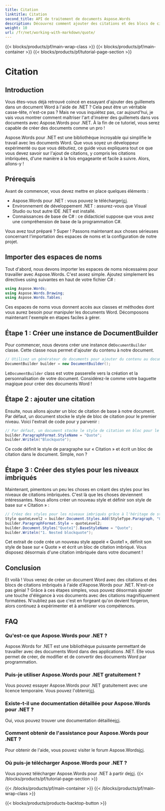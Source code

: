 ```yaml
---
title: Citation
linktitle: Citation
second_title: API de traitement de documents Aspose.Words
description: Découvrez comment ajouter des citations et des blocs de citations imbriqués à vos documents Word à l'aide d'Aspose.Words pour .NET. Suivez ce guide étape par étape pour maîtriser la création de documents.
weight: 10
url: /fr/net/working-with-markdown/quote/
---
```


{{< blocks/products/pf/main-wrap-class >}}
{{< blocks/products/pf/main-container >}}
{{< blocks/products/pf/tutorial-page-section >}}

# Citation

## Introduction

Vous êtes-vous déjà retrouvé coincé en essayant d'ajouter des guillemets dans un document Word à l'aide de .NET ? Cela peut être un véritable casse-tête, n'est-ce pas ? Mais ne vous inquiétez pas, car aujourd'hui, je vais vous montrer comment maîtriser l'art d'insérer des guillemets dans vos documents avec Aspose.Words pour .NET. À la fin de ce tutoriel, vous serez capable de créer des documents comme un pro !

Aspose.Words pour .NET est une bibliothèque incroyable qui simplifie le travail avec les documents Word. Que vous soyez un développeur expérimenté ou que vous débutiez, ce guide vous expliquera tout ce que vous devez savoir sur l'ajout de citations, y compris les citations imbriquées, d'une manière à la fois engageante et facile à suivre. Alors, allons-y !

## Prérequis

Avant de commencer, vous devez mettre en place quelques éléments :

-  Aspose.Words pour .NET : vous pouvez le télécharger[ici](https://releases.aspose.com/words/net/).
- Environnement de développement .NET : assurez-vous que Visual Studio ou tout autre IDE .NET est installé.
- Connaissances de base de C# : ce didacticiel suppose que vous avez une compréhension de base de la programmation C#.

Vous avez tout préparé ? Super ! Passons maintenant aux choses sérieuses concernant l'importation des espaces de noms et la configuration de notre projet.

## Importer des espaces de noms

Tout d'abord, nous devons importer les espaces de noms nécessaires pour travailler avec Aspose.Words. C'est assez simple. Ajoutez simplement les directives using suivantes en haut de votre fichier C# :

```csharp
using Aspose.Words;
using Aspose.Words.Drawing;
using Aspose.Words.Tables;
```

Ces espaces de noms vous donnent accès aux classes et méthodes dont vous aurez besoin pour manipuler les documents Word. Décomposons maintenant l'exemple en étapes faciles à gérer.

## Étape 1 : Créer une instance de DocumentBuilder

 Pour commencer, nous devons créer une instance de`DocumentBuilder` classe. Cette classe nous permet d'ajouter du contenu à notre document.

```csharp
// Utilisez un générateur de documents pour ajouter du contenu au document.
DocumentBuilder builder = new DocumentBuilder();
```

 Le`DocumentBuilder` class est votre passerelle vers la création et la personnalisation de votre document. Considérez-le comme votre baguette magique pour créer des documents Word !

## Étape 2 : ajouter une citation

Ensuite, nous allons ajouter un bloc de citation de base à notre document. Par défaut, un document stocke le style de bloc de citation pour le premier niveau. Voici l'extrait de code pour y parvenir :

```csharp
// Par défaut, un document stocke le style de citation en bloc pour le premier niveau.
builder.ParagraphFormat.StyleName = "Quote";
builder.Writeln("Blockquote");
```

Ce code définit le style de paragraphe sur « Citation » et écrit un bloc de citation dans le document. Simple, non ?

## Étape 3 : Créer des styles pour les niveaux imbriqués

Maintenant, pimentons un peu les choses en créant des styles pour les niveaux de citations imbriquées. C'est là que les choses deviennent intéressantes. Nous allons créer un nouveau style et définir son style de base sur « Citation » :

```csharp
// Créez des styles pour les niveaux imbriqués grâce à l'héritage de style.
Style quoteLevel2 = builder.Document.Styles.Add(StyleType.Paragraph, "Quote1");
builder.ParagraphFormat.Style = quoteLevel2;
builder.Document.Styles["Quote1"].BaseStyleName = "Quote";
builder.Writeln("1. Nested blockquote");
```

Cet extrait de code crée un nouveau style appelé « Quote1 », définit son style de base sur « Quote » et écrit un bloc de citation imbriqué. Vous disposez désormais d'une citation imbriquée dans votre document !

## Conclusion

Et voilà ! Vous venez de créer un document Word avec des citations et des blocs de citations imbriqués à l'aide d'Aspose.Words pour .NET. N'est-ce pas génial ? Grâce à ces étapes simples, vous pouvez désormais ajouter une touche d'élégance à vos documents avec des citations magnifiquement formatées. N'oubliez pas que c'est en forgeant qu'on devient forgeron, alors continuez à expérimenter et à améliorer vos compétences.

## FAQ

### Qu'est-ce que Aspose.Words pour .NET ?

Aspose.Words for .NET est une bibliothèque puissante permettant de travailler avec des documents Word dans des applications .NET. Elle vous permet de créer, de modifier et de convertir des documents Word par programmation.

### Puis-je utiliser Aspose.Words pour .NET gratuitement ?

Vous pouvez essayer Aspose.Words pour .NET gratuitement avec une licence temporaire. Vous pouvez l'obtenir[ici](https://purchase.aspose.com/temporary-license/).

### Existe-t-il une documentation détaillée pour Aspose.Words pour .NET ?

 Oui, vous pouvez trouver une documentation détaillée[ici](https://reference.aspose.com/words/net/).

### Comment obtenir de l'assistance pour Aspose.Words pour .NET ?

 Pour obtenir de l'aide, vous pouvez visiter le forum Aspose.Words[ici](https://forum.aspose.com/c/words/8).

### Où puis-je télécharger Aspose.Words pour .NET ?

 Vous pouvez télécharger Aspose.Words pour .NET à partir de[ici](https://releases.aspose.com/words/net/).
{{< /blocks/products/pf/tutorial-page-section >}}

{{< /blocks/products/pf/main-container >}}
{{< /blocks/products/pf/main-wrap-class >}}

{{< blocks/products/products-backtop-button >}}
